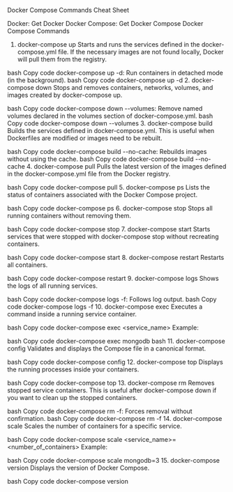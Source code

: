 Docker Compose Commands Cheat Sheet


Docker: Get Docker
Docker Compose: Get Docker Compose
Docker Compose Commands
1. docker-compose up
Starts and runs the services defined in the docker-compose.yml file. If the necessary images are not found locally, Docker will pull them from the registry.

bash
Copy code
docker-compose up
-d: Run containers in detached mode (in the background).
bash
Copy code
docker-compose up -d
2. docker-compose down
Stops and removes containers, networks, volumes, and images created by docker-compose up.

bash
Copy code
docker-compose down
--volumes: Remove named volumes declared in the volumes section of docker-compose.yml.
bash
Copy code
docker-compose down --volumes
3. docker-compose build
Builds the services defined in docker-compose.yml. This is useful when Dockerfiles are modified or images need to be rebuilt.

bash
Copy code
docker-compose build
--no-cache: Rebuilds images without using the cache.
bash
Copy code
docker-compose build --no-cache
4. docker-compose pull
Pulls the latest version of the images defined in the docker-compose.yml file from the Docker registry.

bash
Copy code
docker-compose pull
5. docker-compose ps
Lists the status of containers associated with the Docker Compose project.

bash
Copy code
docker-compose ps
6. docker-compose stop
Stops all running containers without removing them.

bash
Copy code
docker-compose stop
7. docker-compose start
Starts services that were stopped with docker-compose stop without recreating containers.

bash
Copy code
docker-compose start
8. docker-compose restart
Restarts all containers.

bash
Copy code
docker-compose restart
9. docker-compose logs
Shows the logs of all running services.

bash
Copy code
docker-compose logs
-f: Follows log output.
bash
Copy code
docker-compose logs -f
10. docker-compose exec
Executes a command inside a running service container.

bash
Copy code
docker-compose exec <service_name> <command>
Example:

bash
Copy code
docker-compose exec mongodb bash
11. docker-compose config
Validates and displays the Compose file in a canonical format.

bash
Copy code
docker-compose config
12. docker-compose top
Displays the running processes inside your containers.

bash
Copy code
docker-compose top
13. docker-compose rm
Removes stopped service containers. This is useful after docker-compose down if you want to clean up the stopped containers.

bash
Copy code
docker-compose rm
-f: Forces removal without confirmation.
bash
Copy code
docker-compose rm -f
14. docker-compose scale
Scales the number of containers for a specific service.

bash
Copy code
docker-compose scale <service_name>=<number_of_containers>
Example:

bash
Copy code
docker-compose scale mongodb=3
15. docker-compose version
Displays the version of Docker Compose.

bash
Copy code
docker-compose version
